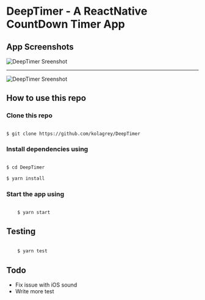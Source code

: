 # DeepTimer - A ReactNative CountDown Timer App

## App Screenshots

![DeepTimer Sreenshot](https://devpool.xyz/media/ScreenshotGroup-01.png)

***

![DeepTimer Sreenshot](https://devpool.xyz/media/ScreenshotGroup-02.png)

## How to use this repo

### Clone this repo
```sh

$ git clone https://github.com/kolagrey/DeepTimer

```

### Install dependencies using

```sh

$ cd DeepTimer

$ yarn install 

```

### Start the app using 

```sh
    
    $ yarn start

```


## Testing

```sh
    
    $ yarn test

```

## Todo

- Fix issue with iOS sound
- Write more test